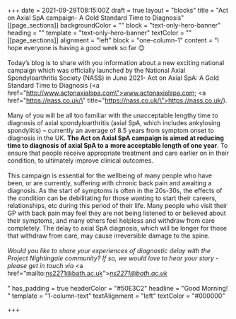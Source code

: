 +++
date = 2021-09-29T08:15:00Z
draft = true
layout = "blocks"
title = "Act on Axial SpA campaign- A Gold Standard Time to Diagnosis"
[[page_sections]]
backgroundColor = ""
block = "text-only-hero-banner"
heading = ""
template = "text-only-hero-banner"
textColor = ""
[[page_sections]]
alignment = "left"
block = "one-column-1"
content = "I hope everyone is having a good week so far 😊<br><br>Today’s blog is to share with you information about a new exciting national campaign which was officially launched by the National Axial Spondyloarthritis Society (NASS) in June 2021- Act on Axial SpA: A Gold Standard Time to Diagnosis (<a href=\"http://www.actonaxialspa.com\">www.actonaxialspa.com</a>; <a href=\"https://nass.co.uk/\" title=\"https://nass.co.uk/\">https://nass.co.uk/</a>).<br><br>Many of you will be all too familiar with the unacceptable lengthy time to diagnosis of axial spondyloarthritis (axial SpA, which includes ankylosing spondylitis) – currently an average of 8.5 years from symptom onset to diagnosis in the UK. <strong>The Act on Axial SpA campaign is aimed at reducing time to diagnosis of axial SpA to a</strong> <strong>more acceptable length of one year</strong>. To ensure that people receive appropriate treatment and care earlier on in their condition, to ultimately improve clinical outcomes.<br><br>This campaign is essential for the wellbeing of many people who have been, or are currently, suffering with chronic back pain and awaiting a diagnosis. As the start of symptoms is often in the 20s-30s, the effects of the condition can be debilitating for those wanting to start their careers, relationships, etc during this period of their life. Many people who visit their GP with back pain may feel they are not being listened to or believed about their symptoms, and many others feel helpless and withdraw from care completely. The delay to axial SpA diagnosis, which will be longer for those that withdraw from care, may cause irreversible damage to the spine.<br><br><em>Would you like to share your experiences of diagnostic delay with the Project Nightingale community? If so, we would love to hear your story - please get in touch via </em><a href=\"mailto:ns2271@bath.ac.uk\"><em>ns2271@bath.ac.uk</em></a><em><br><br></em>"
has_padding = true
headerColor = "#50E3C2"
headline = "Good Morning! "
template = "1-column-text"
textAlignment = "left"
textColor = "#000000"

+++
